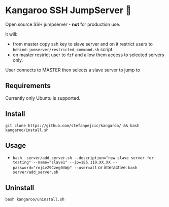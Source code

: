 # Kangaroo SSH JumpServer 🦘
Open source SSH jumpserver - **not** for production use.

it will:

- from master copy ssh key to slave server and on it restrict users to `behind-jumserver/restricted_command.sh` script.
- on master restrict user to `fzf` and allow them access to selected servers only.

User connects to MASTER then selects a slave server to jump to

## Requirements

Currently only Ubuntu is supported.

## Install

```
git clone https://github.com/stefanpejcic/kangaroo/ && bash kangaroo/install.sh
```


## Usage

- `bash  server/add_server.sh --description="new slave server for testing" --name="slave1" --ip=185.119.XX.XX --password="rnj4vZ9Czeg0VWp" --user=all` or interactive: `bash server/add_server.sh`





## Uninstall
```
bash kangaroo/uninstall.sh
```
